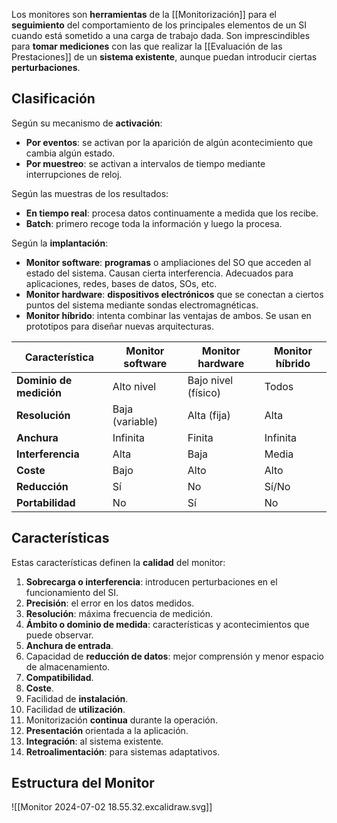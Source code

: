 Los monitores son **herramientas** de la [[Monitorización]] para el **seguimiento** del comportamiento de los principales elementos de un SI cuando está sometido a una carga de trabajo dada. Son imprescindibles para **tomar mediciones** con las que realizar la [[Evaluación de las Prestaciones]] de un **sistema existente**, aunque puedan introducir ciertas **perturbaciones**.

## Clasificación

Según su mecanismo de **activación**:

- **Por eventos**: se activan por la aparición de algún acontecimiento que cambia algún estado.
- **Por muestreo**: se activan a intervalos de tiempo mediante interrupciones de reloj.

Según las muestras de los resultados:

- **En tiempo real**: procesa datos continuamente a medida que los recibe.
- **Batch**: primero recoge toda la información y luego la procesa.

Según la **implantación**:

- **Monitor software**: **programas** o ampliaciones del SO que acceden al estado del sistema. Causan cierta interferencia. Adecuados para aplicaciones, redes, bases de datos, SOs, etc.
- **Monitor hardware**: **dispositivos electrónicos** que se conectan a ciertos puntos del sistema mediante sondas electromagnéticas.
- **Monitor híbrido**: intenta combinar las ventajas de ambos. Se usan en prototipos para diseñar nuevas arquitecturas.

| Característica          | Monitor software | Monitor hardware    | Monitor híbrido |
| ----------------------- | ---------------- | ------------------- | --------------- |
| **Dominio de medición** | Alto nivel       | Bajo nivel (físico) | Todos           |
| **Resolución**          | Baja (variable)  | Alta (fija)         | Alta            |
| **Anchura**             | Infinita         | Finita              | Infinita        |
| **Interferencia**       | Alta             | Baja                | Media           |
| **Coste**               | Bajo             | Alto                | Alto            |
| **Reducción**           | Sí               | No                  | Sí/No           |
| **Portabilidad**        | No               | Sí                  | No              |

## Características

Estas características definen la **calidad** del monitor:

1. **Sobrecarga o interferencia**: introducen perturbaciones en el funcionamiento del SI.
2. **Precisión**: el error en los datos medidos.
3. **Resolución**: máxima frecuencia de medición.
4. **Ámbito o dominio de medida**: características y acontecimientos que puede observar.
5. **Anchura de entrada**.
6. Capacidad de **reducción de datos**: mejor comprensión y menor espacio de almacenamiento.
7. **Compatibilidad**.
8. **Coste**.
9. Facilidad de **instalación**.
10. Facilidad de **utilización**.
11. Monitorización **continua** durante la operación.
12. **Presentación** orientada a la aplicación.
13. **Integración**: al sistema existente.
14. **Retroalimentación**: para sistemas adaptativos.

## Estructura del Monitor

![[Monitor 2024-07-02 18.55.32.excalidraw.svg]]
